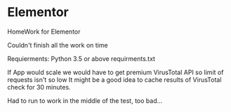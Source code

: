 # Elementor
HomeWork for Elementor 

Couldn't finish all the work on time

Requierments: 
Python 3.5 or above
requirments.txt

If App would scale we would have to get premium VirusTotal API so limit of requests isn't so low
It might be a good idea to cache results of VirusTotal check for 30 minutes.


Had to run to work in the middle of the test, too bad...
